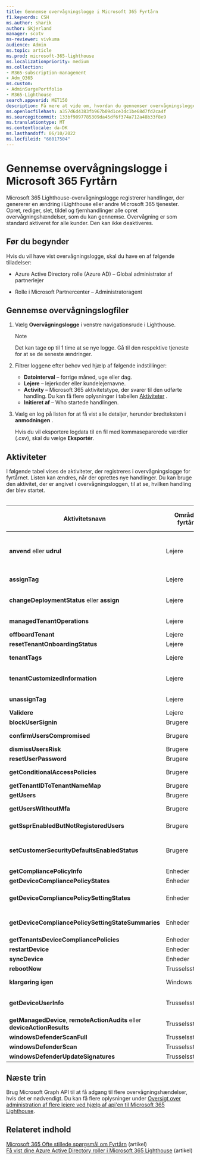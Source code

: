 ```yaml
---
title: Gennemse overvågningslogge i Microsoft 365 Fyrtårn
f1.keywords: CSH
ms.author: sharik
author: SKjerland
manager: scotv
ms-reviewer: vivkuma
audience: Admin
ms.topic: article
ms.prod: microsoft-365-lighthouse
ms.localizationpriority: medium
ms.collection:
- M365-subscription-management
- Adm_O365
ms.custom:
- AdminSurgePortfolio
- M365-Lighthouse
search.appverid: MET150
description: Få mere at vide om, hvordan du gennemser overvågningslogge for udbydere af administrerede tjenester ved hjælp af Microsoft 365 Lighthouse.
ms.openlocfilehash: a357d6d4383fb967b09d1ce3dc1be68d7fd2ca4f
ms.sourcegitcommit: 133bf9097785309da45df6f374a712a48b33f8e9
ms.translationtype: MT
ms.contentlocale: da-DK
ms.lasthandoff: 06/10/2022
ms.locfileid: "66017504"
---
```

# <a name="review-audit-logs-in-microsoft-365-lighthouse"></a>Gennemse overvågningslogge i Microsoft 365 Fyrtårn

Microsoft 365 Lighthouse-overvågningslogge registrerer handlinger, der genererer en ændring i Lighthouse eller andre Microsoft 365 tjenester. Opret, rediger, slet, tildel og fjernhandlinger alle opret overvågningshændelser, som du kan gennemse. Overvågning er som standard aktiveret for alle kunder. Den kan ikke deaktiveres.

## <a name="before-you-begin"></a>Før du begynder

Hvis du vil have vist overvågningslogge, skal du have en af følgende tilladelser:

- Azure Active Directory rolle (Azure AD) – Global administrator af partnerlejer

- Rolle i Microsoft Partnercenter – Administratoragent

## <a name="review-audit-logs"></a>Gennemse overvågningslogfiler

1. Vælg **Overvågningslogge** i venstre navigationsrude i Lighthouse.

    > [!NOTE]
    > Det kan tage op til 1 time at se nye logge. Gå til den respektive tjeneste for at se de seneste ændringer.

2. Filtrer loggene efter behov ved hjælp af følgende indstillinger:

    - **Datointerval** – forrige måned, uge eller dag.
    - **Lejere** – lejerkoder eller kundelejernavne.
    - **Activity** – Microsoft 365 aktivitetstype, der svarer til den udførte handling. Du kan få flere oplysninger i tabellen [Aktiviteter](#activities) .
    - **Initieret af** – Who startede handlingen.

3. Vælg en log på listen for at få vist alle detaljer, herunder brødteksten i **anmodningen** .

    Hvis du vil eksportere logdata til en fil med kommaseparerede værdier (.csv), skal du vælge **Eksportér**.

## <a name="activities"></a>Aktiviteter

I følgende tabel vises de aktiviteter, der registreres i overvågningslogge for fyrtårnet. Listen kan ændres, når der oprettes nye handlinger. Du kan bruge den aktivitet, der er angivet i overvågningsloggen, til at se, hvilken handling der blev startet.<br><br>

| Aktivitetsnavn | Område i fyrtårn | Handling startet | Tjenesten er påvirket |
|--|--|--|--|
| **anvend** eller **udrul** | Lejere | Anvend en udrulningsplan | Azure AD, Microsoft Endpoint Manager (MEM) |
| **assignTag** | Lejere | Anvend et mærke fra en kunde | Fyrtårn |
| **changeDeploymentStatus** eller **assign** | Lejere | Opdater status for handlingsplan for udrulningsplan | Fyrtårn |
| **managedTenantOperations** | Lejere | Få vist oplysninger om en udrulningsplan | Azure AD |
| **offboardTenant** | Lejere | Deaktiver en kunde | Fyrtårn |
| **resetTenantOnboardingStatus** | Lejere | Reaktiv en kunde | Fyrtårn |
| **tenantTags** | Lejere | Opret eller slet et mærke | Fyrtårn |
| **tenantCustomizedInformation** | Lejere | Opret, opdater eller slet et kundewebsted eller kontaktoplysninger | Fyrtårn |
| **unassignTag** | Lejere | Fjern et mærke fra en kunde | Fyrtårn |
| **Validere** | Lejere | Test en udrulningsplan | Azure AD |
| **blockUserSignin** | Brugere | Bloker logon | Azure AD |
| **confirmUsersCompromised** | Brugere | Bekræft, at en bruger er kompromitteret | Azure AD |
| **dismissUsersRisk** | Brugere | Afvis brugerrisiko | Azure AD |
| **resetUserPassword** | Brugere | Nulstil adgangskode | Azure AD |
| **getConditionalAccessPolicies** | Brugere | Vis ca-politikker, der kræver MFA | Azure AD |
| **getTenantIDToTenantNameMap** | Brugere | Søg efter id'er | Azure AD |
| **getUsers** | Brugere | Søg efter brugere | Azure AD |
| **getUsersWithoutMfa** | Brugere | Vis brugere, der ikke er registreret til MFA | Azure AD |
| **getSsprEnabledButNotRegisteredUsers** | Brugere | Vis brugere, der ikke er registreret til SSPR | Azure AD |
| **setCustomerSecurityDefaultsEnabledStatus** | Brugere | Aktivér multifaktorgodkendelse (MFA) med sikkerhedsstandarder | Azure AD |
|**getCompliancePolicyInfo** | Enheder | Få vist en politik | MEM
|**getDeviceCompliancePolicyStates** | Enheder | Vis politiktilstande | MEM
|**getDeviceCompliancePolicySettingStates** | Enheder | Vis indstillinger, der ikke overholder angivne standarder | MEM
|**getDeviceCompliancePolicySettingStateSummaries** | Enheder | Vis enheder, der ikke overholder angivne standarder | MEM
|**getTenantsDeviceCompliancePolicies** | Enheder | Sammenlign politikker | MEM
| **restartDevice** | Enheder | Genstarte | MEM |
| **syncDevice** | Enheder | Sync | MEM |
| **rebootNow** | Trusselsstyring | Genstarte | MEM |
| **klargøring igen** | Windows 365 | Prøv at klargøre igen | Windows 365 |
| **getDeviceUserInfo** | Trusselsstyring | Få vist brugeroplysninger for administreret enhed  | MEM |
| **getManagedDevice**, **remoteActionAudits** eller **deviceActionResults** | Trusselsstyring | Få vist oplysninger om administreret enhed  | MEM |
| **windowsDefenderScanFull** | Trusselsstyring | Fuld scanning | MEM |
| **windowsDefenderScan** | Trusselsstyring | Hurtig scanning | MEM |
| **windowsDefenderUpdateSignatures** | Trusselsstyring | Opdater antivirus | MEM |

## <a name="next-steps"></a>Næste trin

Brug Microsoft Graph API til at få adgang til flere overvågningshændelser, hvis det er nødvendigt. Du kan få flere oplysninger under [Oversigt over administration af flere lejere ved hjælp af api'en til Microsoft 365 Lighthouse](/graph/managedtenants-concept-overview).

## <a name="related-content"></a>Relateret indhold

[Microsoft 365 Ofte stillede spørgsmål om Fyrtårn](m365-lighthouse-faq.yml) (artikel)\
[Få vist dine Azure Active Directory roller i Microsoft 365 Lighthouse](m365-lighthouse-view-your-roles.md) (artikel)